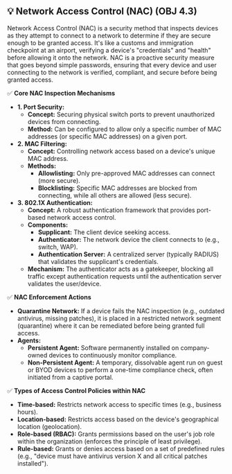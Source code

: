 ## 💡 Network Access Control (NAC) (OBJ 4.3)

Network Access Control (NAC) is a security method that inspects devices as they attempt to connect to a network to determine if they are secure enough to be granted access. It's like a customs and immigration checkpoint at an airport, verifying a device's "credentials" and "health" before allowing it onto the network. NAC is a proactive security measure that goes beyond simple passwords, ensuring that every device and user connecting to the network is verified, compliant, and secure before being granted access.

✅ **Core NAC Inspection Mechanisms**
- **1. Port Security:**
  - **Concept:** Securing physical switch ports to prevent unauthorized devices from connecting.
  - **Method:** Can be configured to allow only a specific number of MAC addresses (or specific MAC addresses) on a given port.
- **2. MAC Filtering:**
  - **Concept:** Controlling network access based on a device's unique MAC address.
  - **Methods:**
    - **Allowlisting:** Only pre-approved MAC addresses can connect (more secure).
    - **Blocklisting:** Specific MAC addresses are blocked from connecting, while all others are allowed (less secure).
- **3. 802.1X Authentication:**
  - **Concept:** A robust authentication framework that provides port-based network access control.
  - **Components:**
    - **Supplicant:** The client device seeking access.
    - **Authenticator:** The network device the client connects to (e.g., switch, WAP).
    - **Authentication Server:** A centralized server (typically RADIUS) that validates the supplicant's credentials.
  - **Mechanism:** The authenticator acts as a gatekeeper, blocking all traffic except authentication requests until the authentication server validates the user/device.

✅ **NAC Enforcement Actions**
- **Quarantine Network:** If a device fails the NAC inspection (e.g., outdated antivirus, missing patches), it is placed in a restricted network segment (quarantine) where it can be remediated before being granted full access.
- **Agents:**
  - **Persistent Agent:** Software permanently installed on company-owned devices to continuously monitor compliance.
  - **Non-Persistent Agent:** A temporary, dissolvable agent run on guest or BYOD devices to perform a one-time compliance check, often initiated from a captive portal.

✅ **Types of Access Control Policies within NAC**
- **Time-based:** Restricts network access to specific times (e.g., business hours).
- **Location-based:** Restricts access based on the device's geographical location (geolocation).
- **Role-based (RBAC):** Grants permissions based on the user's job role within the organization (enforces the principle of least privilege).
- **Rule-based:** Grants or denies access based on a set of predefined rules (e.g., "device must have antivirus version X and all critical patches installed").